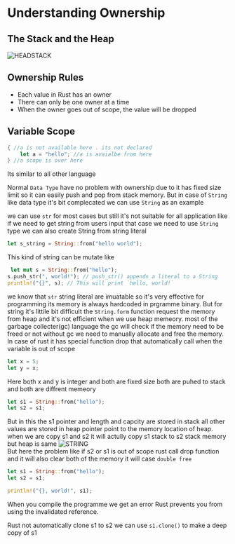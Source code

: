 # Understanding Ownership
## The Stack and the Heap
![HEADSTACK](https://os.phil-opp.com/heap-allocation/call-stack.svg)  

## Ownership Rules
- Each value in Rust has an owner
- There can only be one owner at a time
- When the owner goes out of scope, the value will be dropped
## Variable Scope
```rust
{ //a is not available here . its not declared
    let a = "hello"; //a is avaialbe from here 
} //a scope is over here 
```
Its similar to all other language

Normal  `Data Type` have no problem with ownership  due to it has fixed size limit so it can easily push and pop from stack memory. But in case of `String` like data type it's bit complecated we can use `String` as an example

we can use `str` for most cases but still it's not suitable for all application like if we need to get string from users input that case we need to use `String` type we can also create String from string literal
```rust
let s_string = String::from("hello world");
```
This kind of string can be mutate like
```rust
 let mut s = String::from("hello");
s.push_str(", world!"); // push_str() appends a literal to a String
println!("{}", s); // This will print `hello, world!`
```
we know that `str` string literal are imuatable so it's very effective for programming its memory is always hardcoded in prgramme binary. But for string it's littile bit difficult the `String.form` function request the memory from heap and it's not efficient when we use heap memeory. most of the garbage collecter(gc) language the gc will check if the memory need to be freed or not without gc we need to manually allocate and free the memory. In  case of rust it has special function drop that automatically call when the variable  is out of scope

```rust
let x = 5;
let y = x;
```
Here both x and y is integer and both are fixed size both are puhed to stack and both are diffrent memeory

```rust
let s1 = String::from("hello");
let s2 = s1;
```
But in this the s1 pointer and length and capcity are stored in stack all other values are stored in heap pointer point to the memory location of heap. when we are copy s1 and s2 it will actully copy s1 stack to s2 stack memory but heap is same 
![STRING](https://doc.rust-lang.org/book/img/trpl04-02.svg)  
But here the problem like if s2 or s1 is out of scope rust call drop function and it will also clear both of the memory it will case `double free` 
```rust
let s1 = String::from("hello");
let s2 = s1;

println!("{}, world!", s1);
```
When you compile the programme we get an error Rust prevents you from using the invalidated reference.

Rust not automatically clone s1 to s2 we can use `s1.clone()` to make a deep copy of s1